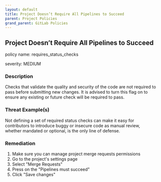 ```yaml
---
layout: default
title: Project Doesn’t Require All Pipelines to Succeed
parent: Project Policies
grand_parent: GitLab Policies
---
```



## Project Doesn’t Require All Pipelines to Succeed
policy name: requires_status_checks

severity: MEDIUM

### Description
Checks that validate the quality and security of the code are not required to pass before submitting new changes. It is advised to turn this flag on to ensure any existing or future check will be required to pass.

### Threat Example(s)
Not defining a set of required status checks can make it easy for contributors to introduce buggy or insecure code as manual review, whether mandated or optional, is the only line of defense.



### Remediation
1. Make sure you can manage project merge requests permissions
2. Go to the project's settings page
3. Select "Merge Requests"
4. Press on the "Pipelines must succeed"
5. Click "Save changes"



